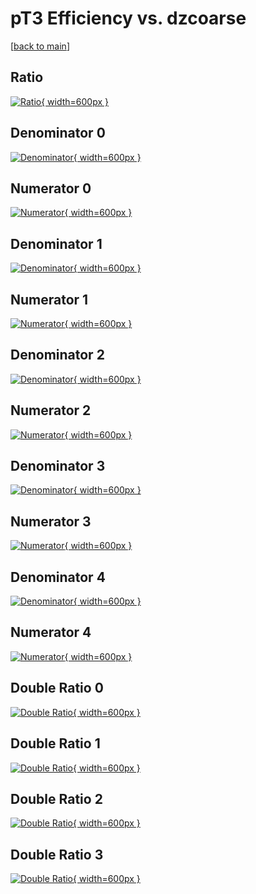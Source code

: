 # pT3 Efficiency vs. dzcoarse

[[back to main](./)]



## Ratio

[![Ratio](../mtv/var/pT3_base_11_0_eff_dzcoarse.png){ width=600px }](../mtv/var/pT3_base_11_0_eff_dzcoarse.pdf)

## Denominator 0

[![Denominator](../mtv/den/pT3_base_11_0_eff_dzcoarse_den0.png){ width=600px }](../mtv/den/pT3_base_11_0_eff_dzcoarse_den0.pdf)

## Numerator 0

[![Numerator](../mtv/num/pT3_base_11_0_eff_dzcoarse_num0.png){ width=600px }](../mtv/num/pT3_base_11_0_eff_dzcoarse_num0.pdf)

## Denominator 1

[![Denominator](../mtv/den/pT3_base_11_0_eff_dzcoarse_den1.png){ width=600px }](../mtv/den/pT3_base_11_0_eff_dzcoarse_den1.pdf)

## Numerator 1

[![Numerator](../mtv/num/pT3_base_11_0_eff_dzcoarse_num1.png){ width=600px }](../mtv/num/pT3_base_11_0_eff_dzcoarse_num1.pdf)

## Denominator 2

[![Denominator](../mtv/den/pT3_base_11_0_eff_dzcoarse_den2.png){ width=600px }](../mtv/den/pT3_base_11_0_eff_dzcoarse_den2.pdf)

## Numerator 2

[![Numerator](../mtv/num/pT3_base_11_0_eff_dzcoarse_num2.png){ width=600px }](../mtv/num/pT3_base_11_0_eff_dzcoarse_num2.pdf)

## Denominator 3

[![Denominator](../mtv/den/pT3_base_11_0_eff_dzcoarse_den3.png){ width=600px }](../mtv/den/pT3_base_11_0_eff_dzcoarse_den3.pdf)

## Numerator 3

[![Numerator](../mtv/num/pT3_base_11_0_eff_dzcoarse_num3.png){ width=600px }](../mtv/num/pT3_base_11_0_eff_dzcoarse_num3.pdf)

## Denominator 4

[![Denominator](../mtv/den/pT3_base_11_0_eff_dzcoarse_den4.png){ width=600px }](../mtv/den/pT3_base_11_0_eff_dzcoarse_den4.pdf)

## Numerator 4

[![Numerator](../mtv/num/pT3_base_11_0_eff_dzcoarse_num4.png){ width=600px }](../mtv/num/pT3_base_11_0_eff_dzcoarse_num4.pdf)

## Double Ratio 0

[![Double Ratio](../mtv/ratio/pT3_base_11_0_eff_dzcoarse_ratio0.png){ width=600px }](../mtv/ratio/pT3_base_11_0_eff_dzcoarse_ratio0.pdf)

## Double Ratio 1

[![Double Ratio](../mtv/ratio/pT3_base_11_0_eff_dzcoarse_ratio1.png){ width=600px }](../mtv/ratio/pT3_base_11_0_eff_dzcoarse_ratio1.pdf)

## Double Ratio 2

[![Double Ratio](../mtv/ratio/pT3_base_11_0_eff_dzcoarse_ratio2.png){ width=600px }](../mtv/ratio/pT3_base_11_0_eff_dzcoarse_ratio2.pdf)

## Double Ratio 3

[![Double Ratio](../mtv/ratio/pT3_base_11_0_eff_dzcoarse_ratio3.png){ width=600px }](../mtv/ratio/pT3_base_11_0_eff_dzcoarse_ratio3.pdf)

